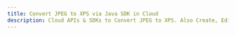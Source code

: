 ---title: Convert JPEG to XPS via Java SDK in Clouddescription: Cloud APIs & SDKs to Convert JPEG to XPS. Also Create, Edit & Render Microsoft Word & OpenOffice documents in the Cloud.---